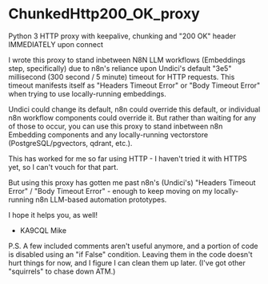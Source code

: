 # ChunkedHttp200_OK_proxy
Python 3 HTTP proxy with keepalive, chunking and "200 OK" header IMMEDIATELY upon connect

I wrote this proxy to stand inbetween N8N LLM workflows (Embeddings step, specifically) due to n8n's reliance upon Undici's default "3e5" millisecond (300 second / 5 minute) timeout for HTTP requests. This timeout manifests itself as "Headers Timeout Error" or "Body Timeout Error" when trying to use locally-running embeddings.

Undici could change its default, n8n could override this default, or individual n8n workflow components could override it. But rather than waiting for any of those to occur, you can use this proxy to stand inbetween n8n Embedding components and any locally-running vectorstore (PostgreSQL/pgvectors, qdrant, etc.).

This has worked for me so far using HTTP - I haven't tried it with HTTPS yet, so I can't vouch for that part.

But using this proxy has gotten me past n8n's (Undici's) "Headers Timeout Error" / "Body Timeout Error" - enough to keep moving on my locally-running n8n LLM-based automation prototypes.

I hope it helps you, as well!

- KA9CQL
  Mike

P.S. A few included comments aren't useful anymore, and a portion of code is disabled using an "if False" condition. Leaving them in the code doesn't hurt things for now, and I figure I can clean them up later. (I've got other "squirrels" to chase down ATM.)
